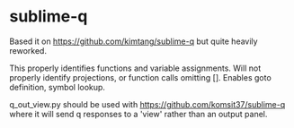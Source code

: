 # sublime-q

Based it on https://github.com/kimtang/sublime-q but quite heavily reworked.

This properly identifies functions and variable assignments.
Will not properly identify projections, or function calls omitting [].
Enables goto definition, symbol lookup.


q_out_view.py should be used with https://github.com/komsit37/sublime-q where it will send q responses to a 'view' rather than an output panel.
